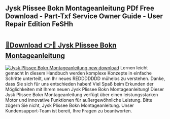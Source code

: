 ## Jysk Plissee Bokn Montageanleitung PDf Free Download - Part-Txf Service Owner Guide - User Repair Edition FeSHh

# <h2><a href="http://df7ws0.blite.top/?on=Jysk+Plissee+Bokn+Montageanleitung">🔗Download 👉🔴 Jysk Plissee Bokn Montageanleitung</a></h2>

[![Jysk Plissee Bokn Montageanleitung new download](https://i.imgur.com/lujVjoI.png)](http://df7ws0.blite.top/?on=Jysk+Plissee+Bokn+Montageanleitung)
Lernen leicht gemacht In diesem Handbuch werden komplexe Konzepte in einfache Schritte unterteilt, um Ihr neues REDDDDDDD mühelos zu verstehen. Danke, dass Sie sich für uns entschieden haben! Viel Spaß beim Erkunden der Möglichkeiten mit Ihrem neuen Jysk Plissee Bokn Montageanleitung! Dieser Jysk Plissee Bokn Montageanleitung verfügt über einen leistungsstarken Motor und innovative Funktionen für außergewöhnliche Leistung. Bitte zögern Sie nicht, Jysk Plissee Bokn Montageanleitung. Unser Kundensupport-Team ist bereit, Ihre Fragen zu beantworten.
